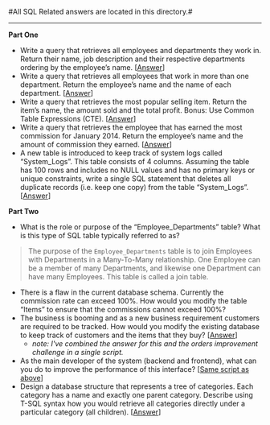 #All SQL Related answers are located in this directory.#

----

**Part One**

 - Write a query that retrieves all employees and departments they work in. Return their name, job description and their respective departments ordering by the employee’s name. [[Answer](https://github.com/ChaseFlorell/AltusTest/blob/master/sql/FindAllEmployeesAndTheirDepartments.sql)]
 - Write a query that retrieves all employees that work in more than one department. Return the employee’s name and the name of each department. [[Answer](https://github.com/ChaseFlorell/AltusTest/blob/master/sql/FindEmployeesThatWorkInMoreThanOneDepartment.sql)]
 - Write a query that retrieves the most popular selling item. Return the item’s name, the amount sold and the total profit. Bonus: Use Common Table Expressions (CTE). [[Answer](https://github.com/ChaseFlorell/AltusTest/blob/master/sql/GetMostPopularSellingItem.sql)]
 - Write a query that retrieves the employee that has earned the most commission for January 2014. Return the employee’s name and the amount of commission they earned. [[Answer](https://github.com/ChaseFlorell/AltusTest/blob/master/sql/GetTopCommissionedEmployeeForTheMonthOfJanuary.sql)]
 - A new table is introduced to keep track of system logs called “System_Logs”. This table consists of 4 columns. Assuming the table has 100 rows and includes no NULL values and has no primary keys or unique constraints, write a single SQL statement that deletes all duplicate records (i.e. keep one copy) from the table “System_Logs”. [[Answer](https://github.com/ChaseFlorell/AltusTest/blob/master/sql/RemoveDuplicatesFromSystemLogs.sql)]

**Part Two**

 - What is the role or purpose of the “Employee_Departments” table? What is this type of SQL table typically referred to as?

> The purpose of the `Employee_Departments` table is to join Employees with Departments in a Many-To-Many relationship. One Employee can be a member of many Departments, and likewise one Department can have many Employees. This table is called a join table.

 - There is a flaw in the current database schema. Currently the commission rate can exceed 100%. How would you modify the table “Items” to ensure that the commissions cannot exceed 100%?
 - The business is booming and as a new business requirement customers are required to be tracked. How would you modify the existing database to keep track of customers and the items that they buy? [[Answer](https://github.com/ChaseFlorell/AltusTest/blob/master/sql/CustomerTrackingANDOrdersTablePerfImprovements.sql)]
    - *note: I've combined the answer for this and the orders improvement challenge in a single script.*
 - As the main developer of the system (backend and frontend), what can you do to improve the performance of this interface? [[Same script as above](https://github.com/ChaseFlorell/AltusTest/blob/master/sql/CustomerTrackingANDOrdersTablePerfImprovements.sql)]
 - Design a database structure that represents a tree of categories. Each category has a name and exactly one parent category. Describe using T-SQL syntax how you would retrieve all categories directly under a particular category (all children). [[Answer](https://github.com/ChaseFlorell/AltusTest/blob/master/sql/CreateAndQueryTheCategoriesTable.sql)]



